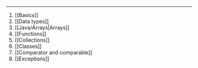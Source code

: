 
---

1. [[Basics]]
2. [[Data types]]
3. [[Java/Arrays|Arrays]]
4. [[Functions]]
5. [[Collections]]
6. [[Classes]]
7. [[Comparator and comparable]]
8. [[Exceptions]]
